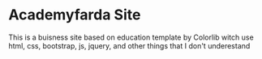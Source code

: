 # Academyfarda Site
This is a buisness site based on education template by Colorlib witch use html, css, bootstrap, js, jquery, and other things that I don't underestand
